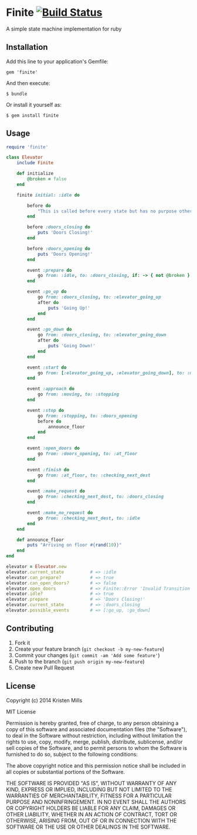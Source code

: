 # Finite [![Build Status](https://travis-ci.org/kristenmills/finite.png)](https://travis-ci.org/kristenmills/finite)


A simple state machine implementation for ruby

## Installation

Add this line to your application's Gemfile:

    gem 'finite'

And then execute:

    $ bundle

Or install it yourself as:

    $ gem install finite

## Usage
```ruby
require 'finite'

class Elevator
    include Finite

    def initialize
        @broken = false
    end

    finite initial: :idle do

        before do
            "This is called before every state but has no purpose other than to show its existence in this example."
        end

        before :doors_closing do
            puts 'Doors Closing!'
        end

        before :doors_opening do
            puts 'Doors Opening!'
        end

        event :prepare do
            go from: :idle, to: :doors_closing, if: -> { not @broken }
        end

        event :go_up do
            go from: :doors_closing, to: :elevator_going_up
            after do
                puts 'Going Up!'
            end
        end

        event :go_down do
            go from: :doors_closing, to: :elevator_going_down
            after do
                puts 'Going Down!'
            end
        end

        event :start do
            go from: [:elevator_going_up, :elevator_going_down], to: :moving
        end

        event :approach do
            go from: :moving, to: :stopping
        end

        event :stop do
            go from: :stopping, to: :doors_opening
            before do
                announce_floor
            end
        end

        event :open_doors do
            go from: :doors_opening, to: :at_floor
        end

        event :finish do
            go from: :at_floor, to: :checking_next_dest
        end

        event :make_request do
            go from: :checking_next_dest, to: :doors_closing
        end

        event :make_no_request do
            go from: :checking_next_dest, to: :idle
        end
    end

    def announce_floor
        puts "Arriving on floor #{rand(10)}"
    end
end
```

```ruby
elevator = Elevator.new
elevator.current_state          # => :idle
elevator.can_prepare?           # => true
elevator.can_open_doors?        # => false
elevator.open_doors             # => Finite::Error 'Invalid Transition'
elevator.idle?                  # => true
elevator.prepare                # => 'Doors Closing!'
elevator.current_state          # => :doors_closing
elevator.possible_events        # => [:go_up, :go_down]
```

## Contributing

1. Fork it
2. Create your feature branch (`git checkout -b my-new-feature`)
3. Commit your changes (`git commit -am 'Add some feature'`)
4. Push to the branch (`git push origin my-new-feature`)
5. Create new Pull Request

## License
Copyright (c) 2014 Kristen Mills

MIT License

Permission is hereby granted, free of charge, to any person obtaining
a copy of this software and associated documentation files (the
"Software"), to deal in the Software without restriction, including
without limitation the rights to use, copy, modify, merge, publish,
distribute, sublicense, and/or sell copies of the Software, and to
permit persons to whom the Software is furnished to do so, subject to
the following conditions:

The above copyright notice and this permission notice shall be
included in all copies or substantial portions of the Software.

THE SOFTWARE IS PROVIDED "AS IS", WITHOUT WARRANTY OF ANY KIND,
EXPRESS OR IMPLIED, INCLUDING BUT NOT LIMITED TO THE WARRANTIES OF
MERCHANTABILITY, FITNESS FOR A PARTICULAR PURPOSE AND
NONINFRINGEMENT. IN NO EVENT SHALL THE AUTHORS OR COPYRIGHT HOLDERS BE
LIABLE FOR ANY CLAIM, DAMAGES OR OTHER LIABILITY, WHETHER IN AN ACTION
OF CONTRACT, TORT OR OTHERWISE, ARISING FROM, OUT OF OR IN CONNECTION
WITH THE SOFTWARE OR THE USE OR OTHER DEALINGS IN THE SOFTWARE.
